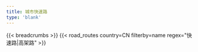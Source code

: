 ```yaml
---
title: 城市快速路
type: 'blank'
---
```


{{< breadcrumbs >}}
{{< road_routes country=CN filterby=name regex="快速路|高架路" >}}
